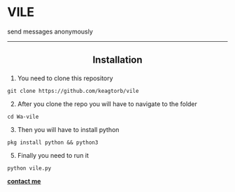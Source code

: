 # VILE
send messages anonymously

 ***
## <p align="center">Installation
  
 1. You need to clone this repository
```
git clone https://github.com/keagtorb/vile
```

2. After you clone the repo you will have to navigate to the folder
```
cd Wa-vile
```

3. Then you will have to install python
```
pkg install python && python3
```

5. Finally you need to run it
```
python vile.py
```

 **[contact me](https://t.me/keagtorb79)**
